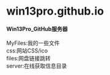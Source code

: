 # win13pro.github.io
**Win13Pro_GitHub服务器**
<br> 
<br> MyFiles:我的一些文件
<br> css:网站CSS/ico
<br> files:网盘链接跳转
<br> server:在线获取信息目录
